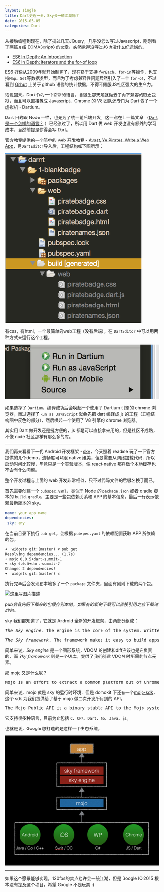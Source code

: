 ```yaml
---
layout: single
title: Dart更近一步，Sky会一统江湖吗？
date: 2015-05-05
categories: Dart
---
```


从接触编程到现在，除了搞过几天JQuery，几乎没怎么写过Javascript，刚刚看了两篇介绍 ECMAScript6 的文章，突然觉得没写过JS也没什么好遗憾的。

<!--more-->

* [ES6 In Depth: An Introduction](https://hacks.mozilla.org/2015/04/es6-in-depth-an-introduction/)
* [ES6 In Depth: Iterators and the for-of loop](https://hacks.mozilla.org/2015/04/es6-in-depth-iterators-and-the-for-of-loop/)

ES6 好像从2009年就开始制定了，现在终于支持 `forEach`、`for-in`等操作，也支持`Map`、`Set`等数据类型，而且为了考虑兼容性问题居然引入了一个 `for-of`，不过看到 [Githut](http://githut.info/) 上关于 github 语言的统计数据，不得不佩服JS社区强大的生产力。

话说回来，Dart 作为一个崭新的语言，自诞生那天起就抛去了向下兼容的历史包袱，而且可以直接转成 Javascript，Chrome 的 V8 团队还专门为 Dart 做了一个虚拟机 - Dartium。

Dart 目的跟 Node 一样，也是为了统一前后端开发，这一点在上一篇文章 （[Dart是一个怎样的语言？](http://blog.csdn.net/feelang/article/details/45469151) ）已经说过了，所以用 Dart 做 web 开发也没有额外的学习成本，当然前提是你得会写 Dart。

官方教程提供的一个简单的 web 开发教程 - [Avast, Ye Pirates: Write a Web App](https://www.dartlang.org/codelabs/darrrt/)，用`DartEditor`导入后，工程结构如下图所示：

![](/assets/imgs/dart-project-structure.png)

有css，有html，一个最简单的web工程（没有后端），在 `DartEditor` 中可以用两种方式来运行这个工程。

![](/assets/imgs/dart-run.png)

如果选择了 `Dartium`，编译成功后会唤起一个使用了 Dartium 引擎的 chrome 浏览器，而过选择了 `Run as JavaScript` 就会先把 dart 编译成 js 的工程（工程结构图中灰色的部分），然后唤起一个使用了 V8 引擎的 chrome 浏览器。

其实用 Dart 做开发还是挺方便的，js 都是可以直接拿来用的，但是社区不成熟，不像 node 社区那样有那么多的库。

---

我们再来看看下一代 Android 开发框架 - [sky](https://github.com/domokit)，今天照着 readme 玩了一下官方提供的几个demo，流畅度可以跟 native 媲美，但是需要从网络加载代码，所以启动时间比较慢，毕竟只是一个实验版本，像 react-native 那样做个本地缓存也不会有什么问题。

整个开发过程与上面的 web 开发非常相似，只不过代码文件的后缀名换了而已。

首先需要创建一个 `pubspec.yaml`，类似于 Node 的 `package.json` 或者 gradle 脚本的 `build.gradle`，主要是一些包依赖关系和 APP 的基本信息，最后一行表示依赖最新版本的 sky。

```yaml
name: your_app_name
dependencies:
 sky: any
```

在当前目录下执行 `pub get`，会根据 `pubspec.yaml` 的依赖配置获取 APP 所依赖的包。

```shell
➜  widgets git:(master) ✗ pub get
Resolving dependencies... (1.7s)
+ mojo 0.0.5+dart-summit-1
+ sky 0.0.5+dart-summit-7
Changed 2 dependencies!
➜  widgets git:(master) ✗
```

执行完毕后会发现在本地多了一个 `package` 文件夹，里面有刚刚下载的两个包。

![这里写图片描述](http://img.blog.csdn.net/20150505003910350)

*pub会首先把下载来的包缓存到本地，如果有的新的下载可以直接引用之前下载过的包。*

sky 我们都知道了，它就是 Android 全新的开发框架，由两部分组成：

<pre>
<i>The Sky engine</i>. The engine is the core of the system. Written in C++, the engine provides the muscle of the Sky system. The engine provides several primitives, including a soft real-time scheduler and a hierarchial, retained-mode graphics system, that let you build high-quality apps.

<i>The Sky framework</i>. The framework makes it easy to build apps using Sky by providing familiar user interface widgets, such as buttons, infinite lists, and animations, on top of the engine using Dart. These extensible components follow a functional programming style inspired by React.
</pre>

简单来说，*Sky engine* 是一个图形系统，VDOM 的创建和diff应该也是它负责的，而 *Sky framework* 则是一个UI库，提供了我们创建 VDOM 时所需的节点元素。

那 mojo 又是什么呢？

<pre>Mojo is an effort to extract a common platform out of Chrome's renderer and plugin processes that can support multiple types of sandboxed content, such as HTML, Pepper, or NaCl.</pre>

简单来说，mojo 就是 sky 的运行时环境，但是 domokit 下还有一个[mojo-sdk](https://github.com/domokit/mojo_sdk)，这个 sdk 为我们提供给了基于 mojo 做二次开发所用到的 API。

<pre>The Mojo Public API is a binary stable API to the Mojo system.</pre>

它支持很多种语言，目前为止包括 `C`、`CPP`、`Dart`、`Go`、`Java`、`js`。

也就是说，Google 想打造的是这样一个生态系统。

![](/assets/imgs/dart.png)

---

如果这个愿景能够实现，120fps的卖点也许会一统江湖，但是 Google IO 2015 根本没有提及这个项目，希望 Google 不是玩票 :(
